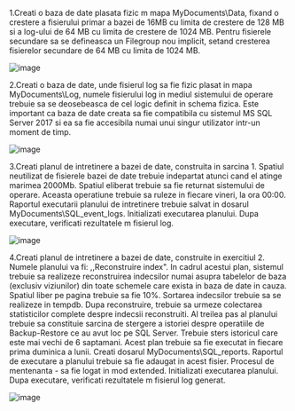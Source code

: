 1.Creati o baza de date plasata fizic m mapa MyDocuments\Data, fixand o crestere a fisierului primar a bazei de 16MB cu limita de crestere de 128 MB si a log-ului de 64 MB cu limita de crestere de 1024 MB. Pentru fisierele secundare sa se defineasca un Filegroup nou implicit, setand cresterea fisierelor secundare de 64 MB cu limita de 1024 MB. 

![image](https://user-images.githubusercontent.com/43127951/50056322-38eda800-0163-11e9-9713-87cee9854f9c.png)

2.Creati o baza de date, unde fisierul log sa fie fizic plasat in mapa MyDocuments\Log, numele fisierului log in mediul sistemului de operare trebuie sa se deosebeasca de cel logic definit in schema fizica. Este important ca baza de date creata sa fie compatibila cu sistemul MS SQL Server 2017 si ea sa fie accesibila numai unui singur utilizator intr-un moment de timp. 

![image](https://user-images.githubusercontent.com/43127951/50056329-5458b300-0163-11e9-8940-3fcb0a9d6168.png)

3.Creati planul de intretinere a bazei de date, construita in sarcina 1. Spatiul neutilizat de fisierele bazei de date trebuie indepartat atunci cand el atinge marimea 2000Mb. Spatiul eliberat trebuie sa fie returnat sistemului de operare. Aceasta operatiune trebuie sa ruleze in fiecare vineri, la ora 00:00. Raportul executarii planului de intretinere trebuie salvat in dosarul MyDocuments\SQL_event_logs. lnitializati executarea planului. Dupa executare, verificati rezultatele m fisierul log. 

![image](https://user-images.githubusercontent.com/43127951/50056346-8ff37d00-0163-11e9-9750-87cc6f53a931.png)

4.Creati planul de intretinere a bazei de date, construite in exercitiul 2. Numele planului va fi: ,,Reconstruire index". In cadrul acestui plan, sistemul trebuie sa realizeze reconstruirea indecsilor numai asupra tabelelor de baza (exclusiv viziunilor) din toate schemele care exista in baza de date in cauza. Spatiul liber pe pagina trebuie sa fie 10%. Sortarea indecsilor trebuie sa se realizeze in tempdb. Dupa reconstruire, trebuie sa urmeze colectarea statisticilor complete despre indecsii reconstruiti. Al treilea pas al planului trebuie sa constituie sarcina de stergere a istoriei despre operatiile de Backup-Restore ce au avut loc pe SQL Server. Trebuie sters istoricul care este mai vechi de 6 saptamani. Acest plan trebuie sa fie executat in fiecare prima duminica a lunii. Creati dosarul MyDocuments\SQL_reports. Raportul de executare a planului trebuie sa fie adaugat in acest fisier. Procesul de mentenanta - sa fie logat in mod extended. lnitializati executarea planului. Dupa executare, verificati rezultatele m fisierul log generat. 

![image](https://user-images.githubusercontent.com/43127951/50056349-9aae1200-0163-11e9-9d67-cd45e2df89a7.png)

